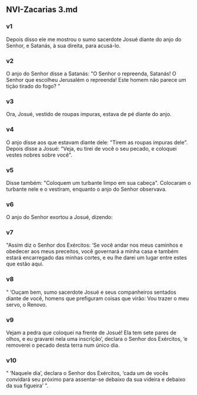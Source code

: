 ## NVI-Zacarias 3.md
### v1
 Depois disso ele me mostrou o sumo sacerdote Josué diante do anjo do Senhor, e Satanás, à sua direita, para acusá-lo.
### v2
 O anjo do Senhor disse a Satanás: "O Senhor o repreenda, Satanás! O Senhor que escolheu Jerusalém o repreenda! Este homem não parece um tição tirado do fogo? "
### v3
 Ora, Josué, vestido de roupas impuras, estava de pé diante do anjo.
### v4
 O anjo disse aos que estavam diante dele: "Tirem as roupas impuras dele". Depois disse a Josué: "Veja, eu tirei de você o seu pecado, e coloquei vestes nobres sobre você".
### v5
 Disse também: "Coloquem um turbante limpo em sua cabeça". Colocaram o turbante nele e o vestiram, enquanto o anjo do Senhor observava.
### v6
 O anjo do Senhor exortou a Josué, dizendo:
### v7
 "Assim diz o Senhor dos Exércitos: ‘Se você andar nos meus caminhos e obedecer aos meus preceitos, você governará a minha casa e também estará encarregado das minhas cortes, e eu lhe darei um lugar entre estes que estão aqui.
### v8
 " ‘Ouçam bem, sumo sacerdote Josué e seus companheiros sentados diante de você, homens que prefiguram coisas que virão: Vou trazer o meu servo, o Renovo.
### v9
 Vejam a pedra que coloquei na frente de Josué! Ela tem sete pares de olhos, e eu gravarei nela uma inscrição’, declara o Senhor dos Exércitos, ‘e removerei o pecado desta terra num único dia.
### v10
 " ‘Naquele dia’, declara o Senhor dos Exércitos, ‘cada um de vocês convidará seu próximo para assentar-se debaixo da sua videira e debaixo da sua figueira’ ".
